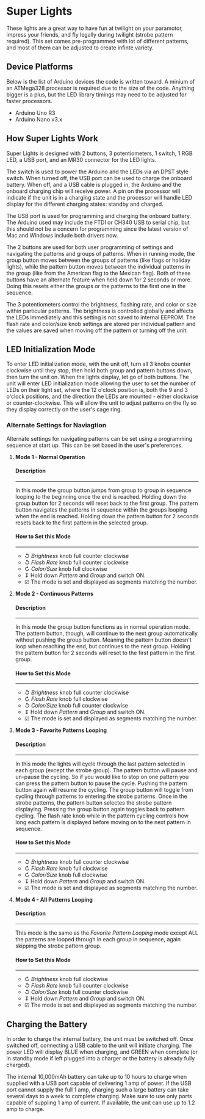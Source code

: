 # Super Lights
These lights are a great way to have fun at twilight on your paramotor, impress your friends, and fly legally during twilight (strobe pattern required). This set comes pre-programmed with lot of different patterns, and most of them can be adjusted to create infinte variety.

## Device Platforms
Below is the list of Arduino devices the code is written toward. A minium of an ATMega328 processor is required due to the size of the code. Anything bigger is a plus, but the LED library timings may need to be adjusted for faster processors.

* Arduino Uno R3
* Arduino Nano v3.x

## How Super Lights Work

Super Lights is designed with 2 buttons, 3 potentiometers, 1 switch, 1 RGB LED, a USB port, and an MR30 connector for the LED lights. 

The switch is used to power the Arduino and the LEDs via an DPST style switch. When turned off, the USB port can be used to charge the onboard battery. When off, and a USB cable is plugged in, the Arduino and the onboard charging chip will receive power. A pin on the processor will indicate if the unit is in a charging state and the processor will handle LED display for the different charging states: standby and charged.

The USB port is used for programming and charging the onboard battery. The Arduino used may include the FTDI or CH340 USB to serial chip, but this should not be a concern for programming since the latest version of Mac and Windows include both drivers now.

The 2 buttons are used for both user programming of settings and navigating the patterns and groups of patterns. When in running mode, the group button moves between the groups of patterns (like flags or holiday lights), while the pattern button moves between the individual patterns in the group (like from the American flag to the Mexican flag). Both of these buttons have an alternate feature when held down for 2 seconds or more. Doing this resets either the groups or the patterns to the first one in the sequence.

The 3 potentiometers control the brightness, flashing rate, and color or size within particular patterns. The brightness is controlled globally and affects the LEDs immediately and this setting is not saved to internal EEPROM. The flash rate and color/size knob settings are stored per individual pattern and the values are saved when moving off the pattern or turning off the unit.

## LED Initialization Mode

To enter LED initialization mode, with the unit off, turn all 3 knobs counter clockwise until they stop, then hold both group and pattern buttons down, then turn the unit on. When the lights display, let go of both buttons. The unit will enter LED initialization mode allowing the user to set the number of LEDs on their light set, where the 12 o'clock position is, both the 9 and 3 o'clock positions, and the direction the LEDs are mounted - either clockwise or counter-clockwise. This will allow the unit to adjust patterns on the fly so they display correctly on the user's cage ring.

### Alternate Settings for Naviagtion

Alternate settings for navigating patterns can be set using a programming sequence at start up. This can be set based in the user's preferences.

1. **Mode 1 - Normal Operation**

    #### Description
    ---
    In this mode the group button jumps from group to group in sequence looping to the beginning once the end is reached. Holding down the group button for 2 seconds will reset back to the first group. The pattern button navigates the patterns in sequence within the groups looping when the end is reached. Holding down the pattern button for 2 seconds resets back to the first pattern in the selected group.

    #### How to Set this Mode
    ---
    - &#x21ba; *Brightness* knob full counter clockwise
    - &#x21ba; *Flash Rate* knob full counter clockwise
    - &#x21bb; *Color/Size* knob full clockwise
    - &#x21a7; Hold down *Pattern* and *Group* and switch ON.
    - &#x2611; The mode is set and displayed as segments matching the number.

1. **Mode 2 - Continuous Patterns**

    #### Description
    ---
    In this mode the group button functions as in normal operation mode. The pattern button, though, will continue to the next group automatically without pushing the group button. Meaning the pattern button doesn't loop when reaching the end, but continues to the next group. Holding the pattern button for 2 seconds will reset to the first pattern in the first group.

    #### How to Set this Mode
    ---
    - &#x21ba; *Brightness* knob full counter clockwise
    - &#x21bb; *Flash Rate* knob full clockwise
    - &#x21ba; *Color/Size* knob full counter clockwise
    - &#x21a7; Hold down *Pattern* and *Group* and switch ON.
    - &#x2611; The mode is set and displayed as segments matching the number.

1. **Mode 3 - Favorite Patterns Looping**

    #### Description
    ---
    In this mode the lights will cycle through the last pattern selected in each group (except the strobe group). The pattern button will pause and un-pause the cycling. So if you would like to stop on one pattern you can press the pattern button to pause the cycle. Pushing the pattern button again will resume the cycling. The group button will toggle from cycling through patterns to entering the strobe patterns. Once in the strobe patterns, the pattern button selectes the strobe pattern displaying. Pressing the group button again toggles back to pattern cycling. The flash rate knob while in the pattern cycling controls how long each pattern is displayed before moving on to the next pattern in sequence.

    #### How to Set this Mode
    ---
    - &#x21ba; *Brightness* knob full counter clockwise
    - &#x21bb; *Flash Rate* knob full clockwise
    - &#x21bb; *Color/Size* knob full clockwise
    - &#x21a7; Hold down *Pattern* and *Group* and switch ON.
    - &#x2611; The mode is set and displayed as segments matching the number.

1. **Mode 4 - All Patterns Looping**

    #### Description
    ---
    This mode is the same as the *Favorite Pattern Looping* mode except ALL the patterns are looped through in each group in sequence, again skipping the strobe pattern group. 

    #### How to Set this Mode
    ---
    - &#x21bb; *Brightness* knob full clockwise
    - &#x21ba; *Flash Rate* knob full counter clockwise
    - &#x21ba; *Color/Size* knob full counter clockwise
    - &#x21a7; Hold down *Pattern* and *Group* and switch ON.
    - &#x2611; The mode is set and displayed as segments matching the number.

## Charging the Battery

In order to charge the internal battery, the unit must be switched off. Once switched off, connecting a USB cable to the unit will initiate charging. The power LED will display BLUE when charging, and GREEN when complete (or in standby mode if left plugged into a charger or the battery is already fully charged).

The internal 10,000mAh battery can take up to 10 hours to charge when supplied with a USB port capable of delivering 1 amp of power. If the USB port cannot supply the full 1 amp, charging such a large battery can take several days to a week to complete charging. Make sure to use only ports capable of suppling 1 amp of current. If available, the unit can use up to 1.2 amp to charge.